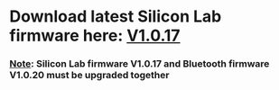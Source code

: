 # Download latest Silicon Lab firmware here: [V1.0.17](https://github.com/cslrfid/CS108-Product-Downloads/raw/master/Firmware/Firmware%20-%20Silicon%20Labs/F380_Image_V1017.zip)

### <ins>Note</ins>: Silicon Lab firmware V1.0.17 and Bluetooth firmware V1.0.20 must be upgraded together
